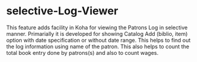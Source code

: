 # selective-Log-Viewer
This feature adds facility in Koha for viewing the Patrons Log in selective manner. Primarially it is developed for showing Catalog Add (biblio, item) option with date specification or without date range. This helps to find out the log information using name of the patron. This also helps to count the total book entry done by patrons(s) and also to count wages.
